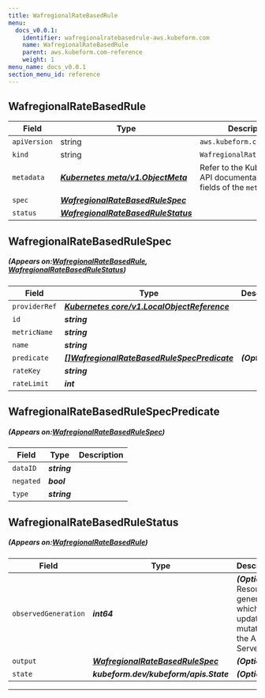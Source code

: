 ```yaml
---
title: WafregionalRateBasedRule
menu:
  docs_v0.0.1:
    identifier: wafregionalratebasedrule-aws.kubeform.com
    name: WafregionalRateBasedRule
    parent: aws.kubeform.com-reference
    weight: 1
menu_name: docs_v0.0.1
section_menu_id: reference
---
```


## WafregionalRateBasedRule
| Field | Type | Description |
| ------ | ----- | ----------- |
| `apiVersion` | string | `aws.kubeform.com/v1alpha1` |
|    `kind` | string | `WafregionalRateBasedRule` |
| `metadata` | ***[Kubernetes meta/v1.ObjectMeta](https://kubernetes.io/docs/reference/generated/kubernetes-api/v1.13/#objectmeta-v1-meta)***|Refer to the Kubernetes API documentation for the fields of the `metadata` field.|
| `spec` | ***[WafregionalRateBasedRuleSpec](#WafregionalRateBasedRuleSpec)***||
| `status` | ***[WafregionalRateBasedRuleStatus](#WafregionalRateBasedRuleStatus)***||
## WafregionalRateBasedRuleSpec
##### (Appears on:[WafregionalRateBasedRule](#WafregionalRateBasedRule), [WafregionalRateBasedRuleStatus](#WafregionalRateBasedRuleStatus))
| Field | Type | Description |
| ------ | ----- | ----------- |
| `providerRef` | ***[Kubernetes core/v1.LocalObjectReference](https://kubernetes.io/docs/reference/generated/kubernetes-api/v1.13/#localobjectreference-v1-core)***||
| `id` | ***string***||
| `metricName` | ***string***||
| `name` | ***string***||
| `predicate` | ***[[]WafregionalRateBasedRuleSpecPredicate](#WafregionalRateBasedRuleSpecPredicate)***| ***(Optional)*** |
| `rateKey` | ***string***||
| `rateLimit` | ***int***||
## WafregionalRateBasedRuleSpecPredicate
##### (Appears on:[WafregionalRateBasedRuleSpec](#WafregionalRateBasedRuleSpec))
| Field | Type | Description |
| ------ | ----- | ----------- |
| `dataID` | ***string***||
| `negated` | ***bool***||
| `type` | ***string***||
## WafregionalRateBasedRuleStatus
##### (Appears on:[WafregionalRateBasedRule](#WafregionalRateBasedRule))
| Field | Type | Description |
| ------ | ----- | ----------- |
| `observedGeneration` | ***int64***| ***(Optional)*** Resource generation, which is updated on mutation by the API Server.|
| `output` | ***[WafregionalRateBasedRuleSpec](#WafregionalRateBasedRuleSpec)***| ***(Optional)*** |
| `state` | ***kubeform.dev/kubeform/apis.State***| ***(Optional)*** |
---
